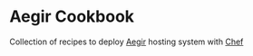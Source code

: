 # Aegir Cookbook

Collection of recipes to deploy [Aegir][] hosting system with [Chef][]


[Aegir]:http://www.aegirproject.org/
[Chef]:http://www.opscode.com/chef/

